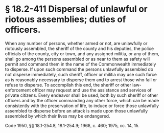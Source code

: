 # § 18.2-411 Dispersal of unlawful or riotous assemblies; duties of officers.

<p>When any number of persons, whether armed or not, are unlawfully or riotously assembled, the sheriff of the county and his deputies, the police officials of the county, city or town, and any assigned militia, or any of them, shall go among the persons assembled or as near to them as safety will permit and command them in the name of the Commonwealth immediately to disperse. If upon such command the persons unlawfully assembled do not disperse immediately, such sheriff, officer or militia may use such force as is reasonably necessary to disperse them and to arrest those who fail or refuse to disperse. To accomplish this end, the sheriff or other law-enforcement officer may request and use the assistance and services of private citizens. Every endeavor shall be used, both by such sheriff or other officers and by the officer commanding any other force, which can be made consistently with the preservation of life, to induce or force those unlawfully assembled to disperse before an attack is made upon those unlawfully assembled by which their lives may be endangered.</p><p>Code 1950, §§ 18.1-254.8, 18.1-254.9; 1968, c. 460; 1975, cc. 14, 15.</p>